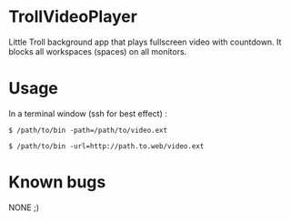 # TrollVideoPlayer

Little Troll background app that plays fullscreen video with countdown.
It blocks all workspaces (spaces) on all monitors.

# Usage

In a terminal window (ssh for best effect) :

`$ /path/to/bin -path=/path/to/video.ext`

`$ /path/to/bin -url=http://path.to.web/video.ext`

# Known bugs

NONE ;)
